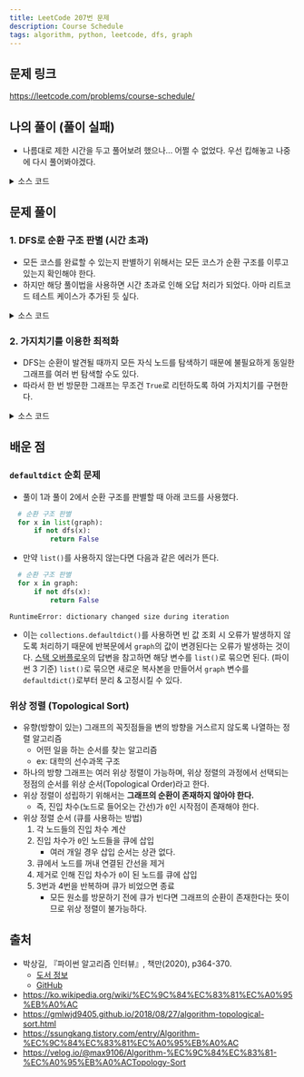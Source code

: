 ```yaml
---
title: LeetCode 207번 문제
description: Course Schedule
tags: algorithm, python, leetcode, dfs, graph
---
```


## 문제 링크

https://leetcode.com/problems/course-schedule/

## 나의 풀이 (풀이 실패)

- 나름대로 제한 시간을 두고 풀어보려 했으나... 어쩔 수 없었다. 우선 킵해놓고 나중에 다시 풀어봐야겠다.

<details>
<summary>소스 코드</summary>
<div markdown="1"></div>

```python
from typing import List
import collections


class MySolution1:
    def findItinerary(self, tickets: List[List[str]]) -> List[str]:
        result = []
        all_routes = []
        itinerary = collections.defaultdict(list)
        for i, [departure, arrival] in enumerate(tickets):
            itinerary[departure].append(arrival)
            all_routes.append((departure, arrival))

        def dfs(dep, path, routes):
            if len(routes) == 0:
                result.append(path)
                return

            for arrival in itinerary[dep]:
                if (dep, arrival) in routes:
                    routes.remove((dep, arrival))
                    dfs(arrival, path + [arrival], routes)
                    routes.append((dep, arrival))

        dfs('JFK', ['JFK'], all_routes)
        return min(result)
```

</div>
</details>

## 문제 풀이

### 1. DFS로 순환 구조 판별 (시간 초과)

- 모든 코스를 완료할 수 있는지 판별하기 위해서는 모든 코스가 순환 구조를 이루고 있는지 확인해야 한다.
- 하지만 해당 풀이법을 사용하면 시간 초과로 인해 오답 처리가 되었다. 아마 리트코드 테스트 케이스가 추가된 듯 싶다.

<details>
<summary>소스 코드</summary>
<div markdown="1">

```python
from typing import List
import collections


class Solution1:
    def canFinish(self, numCourses: int, prerequisites: List[List[int]]) -> bool:
        graph = collections.defaultdict(list)
        # x를 완료하기 위해 y를 끝내야 하므로 x -> y 연결
        for x, y in prerequisites:
            graph[x].append(y)

        # 이미 방문했던 노드를 중복 없이 저장
        traced = set()

        def dfs(i):
            # 순환 구조이면 False
            if i in traced:
                return False

            traced.add(i)
            for y in graph[i]:
                if not dfs(y):
                    return False

            # 탐색 종료 후 순환 노드 삭제
            traced.remove(i)

            return True

        # 순환 구조 판별
        # graph를 list() 함수로 묶어서 graph의 키로만 이루어진 리스트 사용
        # 이렇게 사용한 이유는 아래에 설명
        for x in list(graph):
            if not dfs(x):
                return False

        return True
```

</div>
</details>

### 2. 가지치기를 이용한 최적화

- DFS는 순환이 발견될 때까지 모든 자식 노드를 탐색하기 때문에 불필요하게 동일한 그래프를 여러 번 탐색할 수도 있다.
- 따라서 한 번 방문한 그래프는 무조건 `True`로 리턴하도록 하여 가지치기를 구현한다.

<details>
<summary>소스 코드</summary>
<div markdown="1">

```python
from typing import List
import collections


class Solution2:
    def canFinish(self, numCourses: int, prerequisites: List[List[int]]) -> bool:
        graph = collections.defaultdict(list)
        for x, y in prerequisites:
            graph[x].append(y)

        # 이미 방문했던 노드를 중복 없이 저장
        traced = set()

        # 방문 여부를 저장하는 변수
        visited = set()

        def dfs(i):
            # 순환 구조이면 False
            if i in traced:
                return False

            # 방문 여부 확인
            if i in visited:
                return True

            traced.add(i)
            for y in graph[i]:
                if not dfs(y):
                    return False

            # 탐색 종료 후 순환 노드 삭제
            traced.remove(i)

            # 탐색 종료 후 방문 노드 추가
            visited.add(i)

            return True

        # 순환 구조 판별
        for x in list(graph):
            if not dfs(x):
                return False

        return True
```

</div>
</details>

## 배운 점

### `defaultdict` 순회 문제

- 풀이 1과 풀이 2에서 순환 구조를 판별할 때 아래 코드를 사용했다.
```python
  # 순환 구조 판별
  for x in list(graph):
      if not dfs(x):
          return False
  ```
- 만약 `list()`를 사용하지 않는다면 다음과 같은 에러가 뜬다.
```python
  # 순환 구조 판별
  for x in graph:
      if not dfs(x):
          return False
  ```
  ```
  RuntimeError: dictionary changed size during iteration
  ```
- 이는 `collections.defaultdict()`를 사용하면 빈 값 조회 시 오류가 발생하지 않도록 처리하기 때문에 반복문에서 `graph`의 값이 변경된다는 오류가 발생하는 것이다. [스택 오버플로우](https://stackoverflow.com/questions/11941817/how-to-avoid-runtimeerror-dictionary-changed-size-during-iteration-error)의 답변을 참고하면 해당 변수를 `list()`로 묶으면 된다. (파이썬 3 기준) `list()`로 묶으면 새로운 복사본을 만들어서 `graph` 변수를 `defaultdict()`로부터 분리 & 고정시킬 수 있다.

### 위상 정렬 (Topological Sort)

- 유향(방향이 있는) 그래프의 꼭짓점들을 변의 방향을 거스르지 않도록 나열하는 정렬 알고리즘
  - 어떤 일을 하는 순서를 찾는 알고리즘
  - ex: 대학의 선수과목 구조
- 하나의 방향 그래프는 여러 위상 정렬이 가능하며, 위상 정렬의 과정에서 선택되는 정점의 순서를 위상 순서(Topological Order)라고 한다.
- 위상 정렬이 성립하기 위해서는 **그래프의 순환이 존재하지 않아야 한다.**
  - 즉, 진입 차수(노드로 들어오는 간선)가 `0`인 시작점이 존재해야 한다.
- 위상 정렬 순서 (큐를 사용하는 방법)
   1. 각 노드들의 진입 차수 계산
   2. 진입 차수가 `0`인 노드들을 큐에 삽입
      - 여러 개일 경우 삽입 순서는 상관 없다.
   3. 큐에서 노드를 꺼내 연결된 간선을 제거
   4. 제거로 인해 진입 차수가 `0`이 된 노드를 큐에 삽입
   5. 3번과 4번을 반복하며 큐가 비었으면 종료
      - 모든 원소를 방문하기 전에 큐가 빈다면 그래프의 순환이 존재한다는 뜻이므로 위상 정렬이 불가능하다.

## 출처

- 박상길, 『파이썬 알고리즘 인터뷰』, 책만(2020), p364-370.
  - [도서 정보](https://www.onlybook.co.kr/entry/algorithm-interview)
  - [GitHub](https://github.com/onlybooks/algorithm-interview)
- https://ko.wikipedia.org/wiki/%EC%9C%84%EC%83%81%EC%A0%95%EB%A0%AC
- https://gmlwjd9405.github.io/2018/08/27/algorithm-topological-sort.html
- https://ssungkang.tistory.com/entry/Algorithm-%EC%9C%84%EC%83%81%EC%A0%95%EB%A0%AC
- https://velog.io/@max9106/Algorithm-%EC%9C%84%EC%83%81-%EC%A0%95%EB%A0%ACTopology-Sort
